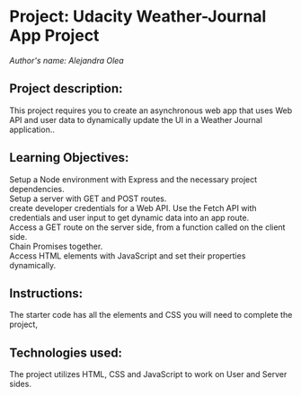 
# Project:  Udacity Weather-Journal App Project   
*Author's name: Alejandra Olea* 

## Project description:
This project requires you to create an asynchronous web app that uses Web API and user data to dynamically update the UI in a Weather Journal application..

## Learning Objectives: 

Setup a Node environment with Express and the necessary project dependencies. <br/>
Setup a server with GET and POST routes.<br/>
create developer credentials for a Web API.
Use the Fetch API with credentials and user input to get dynamic data into an app route.<br/>
Access a GET route on the server side, from a function called on the client side.<br/>
Chain Promises together.<br/>
Access HTML elements with JavaScript and set their properties dynamically.<br/>

## Instructions:

The starter code has all the elements and CSS you will need to complete the project,

## Technologies used:

The project utilizes HTML, CSS and JavaScript to work on User and Server sides.

